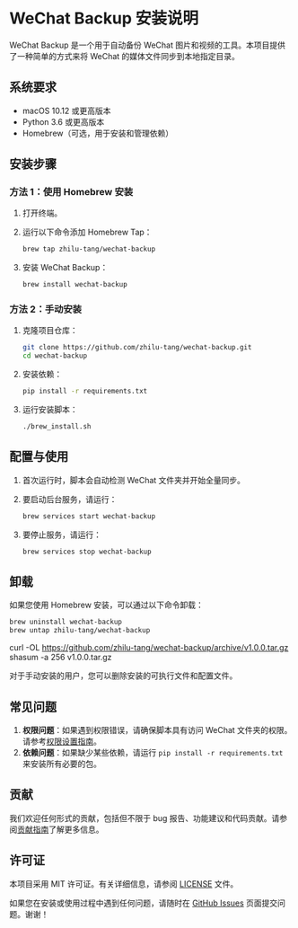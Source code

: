 # WeChat Backup 安装说明

WeChat Backup 是一个用于自动备份 WeChat 图片和视频的工具。本项目提供了一种简单的方式来将 WeChat 的媒体文件同步到本地指定目录。

## 系统要求

- macOS 10.12 或更高版本
- Python 3.6 或更高版本
- Homebrew（可选，用于安装和管理依赖）

## 安装步骤

### 方法 1：使用 Homebrew 安装

1. 打开终端。
2. 运行以下命令添加 Homebrew Tap：
   ```bash
   brew tap zhilu-tang/wechat-backup
   ```
   
3. 安装 WeChat Backup：
   ```bash
   brew install wechat-backup
   ```

### 方法 2：手动安装

1. 克隆项目仓库：
   ```bash
   git clone https://github.com/zhilu-tang/wechat-backup.git
   cd wechat-backup
   ```

2. 安装依赖：
   ```bash
   pip install -r requirements.txt
   ```

3. 运行安装脚本：
   ```bash
   ./brew_install.sh
   ```


## 配置与使用

1. 首次运行时，脚本会自动检测 WeChat 文件夹并开始全量同步。
2. 要启动后台服务，请运行：
   ```bash
   brew services start wechat-backup
   ```

3. 要停止服务，请运行：
   ```bash
   brew services stop wechat-backup
   ```


## 卸载

如果您使用 Homebrew 安装，可以通过以下命令卸载：
```bash
brew uninstall wechat-backup
brew untap zhilu-tang/wechat-backup
```
curl -OL https://github.com/zhilu-tang/wechat-backup/archive/v1.0.0.tar.gz
shasum -a 256 v1.0.0.tar.gz


对于手动安装的用户，您可以删除安装的可执行文件和配置文件。

## 常见问题

1. **权限问题**：如果遇到权限错误，请确保脚本具有访问 WeChat 文件夹的权限。请参考[权限设置指南](https://github.com/zhilu-tang/wechat-backup/blob/main/docs/permissions.md)。
2. **依赖问题**：如果缺少某些依赖，请运行 `pip install -r requirements.txt` 来安装所有必要的包。

## 贡献

我们欢迎任何形式的贡献，包括但不限于 bug 报告、功能建议和代码贡献。请参阅[贡献指南](https://github.com/zhilu-tang/wechat-backup/blob/main/CONTRIBUTING.md)了解更多信息。

## 许可证

本项目采用 MIT 许可证。有关详细信息，请参阅 [LICENSE](https://github.com/zhilu-tang/wechat-backup/blob/main/LICENSE) 文件。

如果您在安装或使用过程中遇到任何问题，请随时在 [GitHub Issues](https://github.com/zhilu-tang/wechat-backup/issues) 页面提交问题。谢谢！

